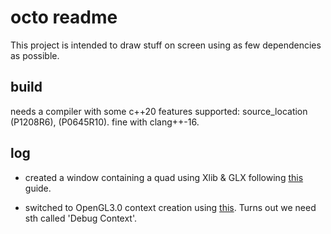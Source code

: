 # octo readme

This project is intended to draw stuff on screen using as few dependencies as possible.

## build

needs a compiler with some c++20 features supported: source_location (P1208R6), <format> (P0645R10).
fine with clang++-16.

## log

- created a window containing a quad using Xlib & GLX following [this](https://www.khronos.org/opengl/wiki/Programming_OpenGL_in_Linux:_GLX_and_Xlib) guide.

- switched to OpenGL3.0 context creation using [this](https://www.khronos.org/opengl/wiki/Tutorial:_OpenGL_3.0_Context_Creation_(GLX)). Turns out we need sth called 'Debug Context'.
